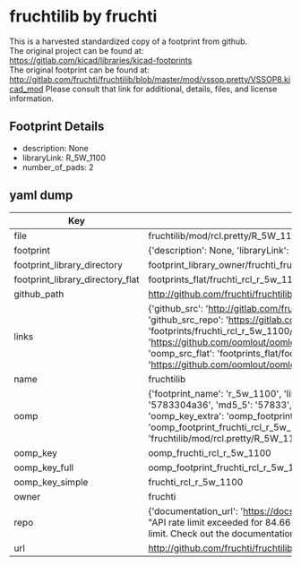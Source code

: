 # fruchtilib by fruchti  
This is a harvested standardized copy of a footprint from github.  
The original project can be found at:  
https://gitlab.com/kicad/libraries/kicad-footprints  
The original footprint can be found at:
http://gitlab.com/fruchti/fruchtilib/blob/master/mod/vssop.pretty/VSSOP8.kicad_mod
Please consult that link for additional, details, files, and license information.  
## Footprint Details
* description: None  
* libraryLink: R_5W_1100  
* number_of_pads: 2  
## yaml dump  
| Key | Value |  
| --- | --- |  
| file | fruchtilib/mod/rcl.pretty/R_5W_1100.kicad_mod |  
| footprint | {'description': None, 'libraryLink': 'R_5W_1100', 'number_of_pads': 2} |  
| footprint_library_directory | footprint_library_owner/fruchti_fruchtilib |  
| footprint_library_directory_flat | footprints_flat/fruchti_rcl_r_5w_1100/working |  
| github_path | http://github.com/fruchti/fruchtilib/blob/master/mod/rcl.pretty/R_5W_1100.kicad_mod |  
| links | {'github_src': 'http://gitlab.com/fruchti/fruchtilib/blob/master/mod/vssop.pretty/VSSOP8.kicad_mod', 'github_src_repo': 'https://gitlab.com/kicad/libraries/kicad-footprints', 'oomp_bot': 'footprints/fruchti_rcl_r_5w_1100/working', 'oomp_bot_github': 'https://github.com/oomlout/oomlout_oomp_footprint_bot/tree/main/footprints/fruchti_rcl_r_5w_1100/working', 'oomp_src_flat': 'footprints_flat/footprints_flat/fruchti_rcl_r_5w_1100/working', 'oomp_src_flat_github': 'https://github.com/oomlout/oomlout_oomp_footprint_src/tree/main/footprints_flat/fruchti_rcl_r_5w_1100/working'} |  
| name | fruchtilib |  
| oomp | {'footprint_name': 'r_5w_1100', 'library_name': 'rcl', 'md5': '5783304a366f594bc7bb2c1c3fa1fc29', 'md5_10': '5783304a36', 'md5_5': '57833', 'md5_6': '578330', 'oomp_key': 'oomp_fruchti_rcl_r_5w_1100', 'oomp_key_extra': 'oomp_footprint_fruchti_rcl_r_5w_1100', 'oomp_key_full': 'oomp_footprint_fruchti_rcl_r_5w_1100_578330', 'oomp_key_simple': 'fruchti_rcl_r_5w_1100', 'original_filename': 'fruchtilib/mod/rcl.pretty/R_5W_1100.kicad_mod', 'owner_name': 'fruchti'} |  
| oomp_key | oomp_fruchti_rcl_r_5w_1100 |  
| oomp_key_full | oomp_footprint_fruchti_rcl_r_5w_1100 |  
| oomp_key_simple | fruchti_rcl_r_5w_1100 |  
| owner | fruchti |  
| repo | {'documentation_url': 'https://docs.github.com/rest/overview/resources-in-the-rest-api#rate-limiting', 'message': "API rate limit exceeded for 84.66.173.59. (But here's the good news: Authenticated requests get a higher rate limit. Check out the documentation for more details.)"} |  
| url | http://github.com/fruchti/fruchtilib |  

